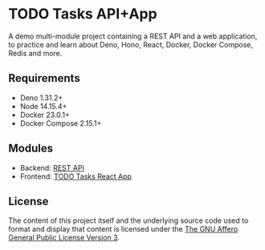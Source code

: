 # TODO Tasks API+App

A demo multi-module project containing a REST API and a web application, to
practice and learn about Deno, Hono, React, Docker, Docker Compose, Redis and
more.

## Requirements

- Deno 1.31.2+
- Node 14.15.4+
- Docker 23.0.1+
- Docker Compose 2.15.1+

## Modules

- Backend: [REST API](./api/README.md)
- Frontend: [TODO Tasks React App](./app/README.md)

## License

The content of this project itself and the underlying source code used to format
and display that content is licensed under the
[The GNU Affero General Public License Version 3](LICENSE).
